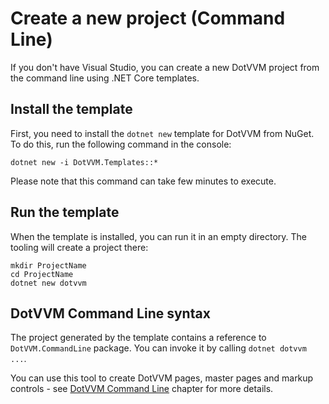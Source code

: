 # Create a new project (Command Line)

If you don't have Visual Studio, you can create a new DotVVM project from the command line using .NET Core templates.

## Install the template

First, you need to install the `dotnet new` template for DotVVM from NuGet. To do this, run the following command in the console:

```
dotnet new -i DotVVM.Templates::*
```

Please note that this command can take few minutes to execute.

## Run the template

When the template is installed, you can run it in an empty directory. The tooling will create a project there:

```
mkdir ProjectName
cd ProjectName
dotnet new dotvvm
```

## DotVVM Command Line syntax

The project generated by the template contains a reference to `DotVVM.CommandLine` package. You can invoke it by calling `dotnet dotvvm ...`. 

You can use this tool to create DotVVM pages, master pages and markup controls - see [DotVVM Command Line](/docs/tutorials/advanced-dotvvm-command-line) chapter for more details.
